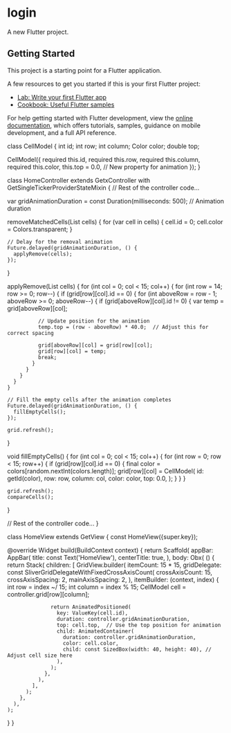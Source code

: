 # login

A new Flutter project.

## Getting Started

This project is a starting point for a Flutter application.

A few resources to get you started if this is your first Flutter project:

- [Lab: Write your first Flutter app](https://docs.flutter.dev/get-started/codelab)
- [Cookbook: Useful Flutter samples](https://docs.flutter.dev/cookbook)

For help getting started with Flutter development, view the
[online documentation](https://docs.flutter.dev/), which offers tutorials,
samples, guidance on mobile development, and a full API reference.

class CellModel {
  int id;
  int row;
  int column;
  Color color;
  double top;

  CellModel({
    required this.id,
    required this.row,
    required this.column,
    required this.color,
    this.top = 0.0,  // New property for animation
  });
}



class HomeController extends GetxController with GetSingleTickerProviderStateMixin {
  // Rest of the controller code...

  var gridAnimationDuration = const Duration(milliseconds: 500); // Animation duration

  removeMatchedCells(List<CellModel> cells) {
    for (var cell in cells) {
      cell.id = 0; 
      cell.color = Colors.transparent;
    }

    // Delay for the removal animation
    Future.delayed(gridAnimationDuration, () {
      applyRemove(cells);
    });
  }

  applyRemove(List<CellModel> cells) {
    for (int col = 0; col < 15; col++) {
      for (int row = 14; row >= 0; row--) {
        if (grid[row][col].id == 0) {
          for (int aboveRow = row - 1; aboveRow >= 0; aboveRow--) {
            if (grid[aboveRow][col].id != 0) {
              var temp = grid[aboveRow][col];

              // Update position for the animation
              temp.top = (row - aboveRow) * 40.0;  // Adjust this for correct spacing

              grid[aboveRow][col] = grid[row][col];
              grid[row][col] = temp;
              break;
            }
          }
        }
      }
    }

    // Fill the empty cells after the animation completes
    Future.delayed(gridAnimationDuration, () {
      fillEmptyCells();
    });

    grid.refresh();
  }

  void fillEmptyCells() {
    for (int col = 0; col < 15; col++) {
      for (int row = 0; row < 15; row++) {
        if (grid[row][col].id == 0) {
          final color = colors[random.nextInt(colors.length)];
          grid[row][col] = CellModel(
            id: getId(color),
            row: row,
            column: col,
            color: color,
            top: 0.0,
          );
        }
      }
    }

    grid.refresh();
    compareCells();
  }

  // Rest of the controller code...
}





class HomeView extends GetView<HomeController> {
  const HomeView({super.key});

  @override
  Widget build(BuildContext context) {
    return Scaffold(
      appBar: AppBar(
        title: const Text('HomeView'),
        centerTitle: true,
      ),
      body: Obx(
        () {
          return Stack(
            children: [
              GridView.builder(
                itemCount: 15 * 15,
                gridDelegate: const SliverGridDelegateWithFixedCrossAxisCount(
                  crossAxisCount: 15,
                  crossAxisSpacing: 2,
                  mainAxisSpacing: 2,
                ),
                itemBuilder: (context, index) {
                  int row = index ~/ 15;
                  int column = index % 15;
                  CellModel cell = controller.grid[row][column];

                  return AnimatedPositioned(
                    key: ValueKey(cell.id),
                    duration: controller.gridAnimationDuration,
                    top: cell.top,  // Use the top position for animation
                    child: AnimatedContainer(
                      duration: controller.gridAnimationDuration,
                      color: cell.color,
                      child: const SizedBox(width: 40, height: 40), // Adjust cell size here
                    ),
                  );
                },
              ),
            ],
          );
        },
      ),
    );
  }
}
